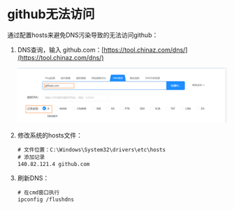 # github无法访问

通过配置hosts来避免DNS污染导致的无法访问github：

1. DNS查询，输入 github.com：[https://tool.chinaz.com/dns/](https://tool.chinaz.com/dns/)

   ![image-20240124125533357](images/image-20240124125533357.png) 

2. 修改系统的hosts文件：

   ```shell
   # 文件位置：C:\Windows\System32\drivers\etc\hosts
   # 添加记录
   140.82.121.4 github.com
   ```

3. 刷新DNS：

   ```shell
   # 在cmd窗口执行
   ipconfig /flushdns
   ```

